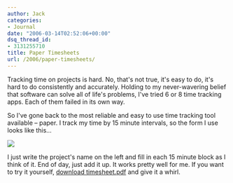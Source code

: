 ```yaml
---
author: Jack
categories:
- Journal
date: "2006-03-14T02:52:06+00:00"
dsq_thread_id:
- 3131255710
title: Paper Timesheets
url: /2006/paper-timesheets/
---
```


Tracking time on projects is hard. No, that's not true, it's easy to do, it's hard to do consistently and accurately. Holding to my never-wavering belief that software can solve all of life's problems, I've tried 6 or 8 time tracking apps. Each of them failed in its own way. 

So I've gone back to the most reliable and easy to use time tracking tool available &#8211; paper. I track my time by 15 minute intervals, so the form I use looks like this&#8230; 


![][1] 

I just write the project's name on the left and fill in each 15 minute block as I think of it. End of day, just add it up. It works pretty well for me. If you want to try it yourself, [download timesheet.pdf][2] and give it a whirl.

 [1]: /files/timesheet-screen.png
 [2]: /files/timesheet.pdf